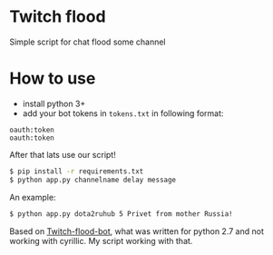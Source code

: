 # Twitch flood

Simple script for chat flood some channel

# How to use

- install python 3+
- add your bot tokens in `tokens.txt` in following format:

```
oauth:token
oauth:token
```

After that lats use our script!

```sh
$ pip install -r requirements.txt
$ python app.py channelname delay message
```

An example:

```sh
$ python app.py dota2ruhub 5 Privet from mother Russia!
```

Based on [Twitch-flood-bot](https://github.com/Zenaker/Twitch-flood-bot), what was written for python 2.7 and not
working with cyrillic. My script working with that.
